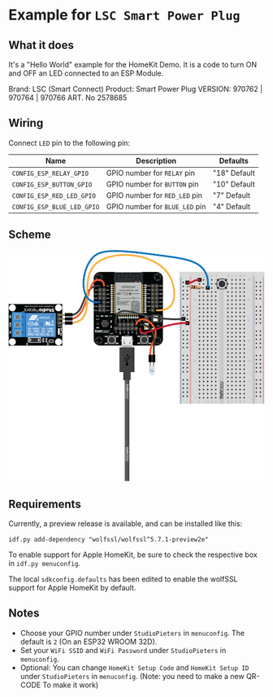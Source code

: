 # Example for `LSC Smart Power Plug`

## What it does

It's a "Hello World" example for the HomeKit Demo. It is a code to turn ON and OFF an LED connected to an ESP Module.

Brand: LSC (Smart Connect)
Product: Smart Power Plug
VERSION: 970762 | 970764 | 970766
ART. No 2578685

## Wiring

Connect `LED` pin to the following pin:

| Name | Description | Defaults |
|------|-------------|----------|
| `CONFIG_ESP_RELAY_GPIO` | GPIO number for `RELAY` pin | "18" Default |
| `CONFIG_ESP_BUTTON_GPIO` | GPIO number for `BUTTON` pin | "10" Default |
| `CONFIG_ESP_RED_LED_GPIO` | GPIO number for `RED_LED` pin | "7" Default |
| `CONFIG_ESP_BLUE_LED_GPIO` | GPIO number for `BLUE_LED` pin | "4" Default |

## Scheme

![alt text](./scheme.png)

## Requirements

Currently, a preview release is available, and can be installed like this:

```
idf.py add-dependency "wolfssl/wolfssl^5.7.1-preview2e"
```

To enable support for Apple HomeKit, be sure to check the respective box in `idf.py menuconfig`.

The local `sdkconfig.defaults` has been edited to enable the wolfSSL support for Apple HomeKit by default.

## Notes

- Choose your GPIO number under `StudioPieters` in `menuconfig`. The default is `2` (On an ESP32 WROOM 32D).
- Set your `WiFi SSID` and `WiFi Password` under `StudioPieters` in `menuconfig`.
- Optional: You can change `HomeKit Setup Code` and `HomeKit Setup ID` under `StudioPieters` in `menuconfig`. (Note:  you need to make a new QR-CODE To make it work)
